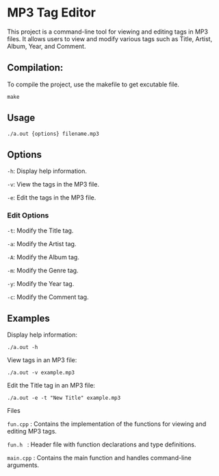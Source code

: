 # MP3 Tag Editor

This project is a command-line tool for viewing and editing tags in MP3 files. It allows users to view and modify various tags such as Title, Artist, Album, Year, and Comment.


## Compilation:

To compile the project, use the makefile to get excutable file.
```
make
```

## Usage
```
./a.out {options} filename.mp3
```

## Options

`-h`: Display help information.

`-v`: View the tags in the MP3 file.

`-e`: Edit the tags in the MP3 file.
### Edit Options
`-t`: Modify the Title tag.

`-a`: Modify the Artist tag.

`-A`: Modify the Album tag.

`-m`: Modify the Genre tag.

`-y`: Modify the Year tag.

`-c`: Modify the Comment tag.


## Examples

Display help information:
```
./a.out -h
```

View tags in an MP3 file:
```
./a.out -v example.mp3
```

Edit the Title tag in an MP3 file:
```
./a.out -e -t "New Title" example.mp3
```

Files

`fun.cpp`  : Contains the implementation of the functions for viewing and editing MP3 tags.

`fun.h `   : Header file with function declarations and type definitions.

`main.cpp` : Contains the main function and handles command-line arguments.

